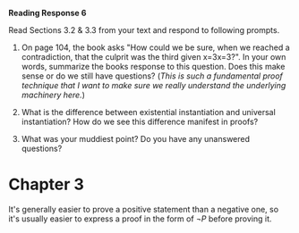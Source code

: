 **Reading Response 6**

Read Sections 3.2 & 3.3 from your text and respond to following prompts.

1.  On page 104, the book asks "How could we be sure, when we reached a contradiction, that the culprit was the third given x=3x=3?". In your own words, summarize the books response to this question. Does this make sense or do we still have questions? (_This is such a fundamental proof technique that I want to make sure we really understand the underlying machinery here._)  





2.  What is the difference between existential instantiation and universal instantiation? How do we see this difference manifest in proofs?  


   
3.  What was your muddiest point? Do you have any unanswered questions?




# Chapter 3

It's generally easier to prove a positive statement than a negative one, so it's usually easier to express a proof in the form of $\neg P$ before proving it.